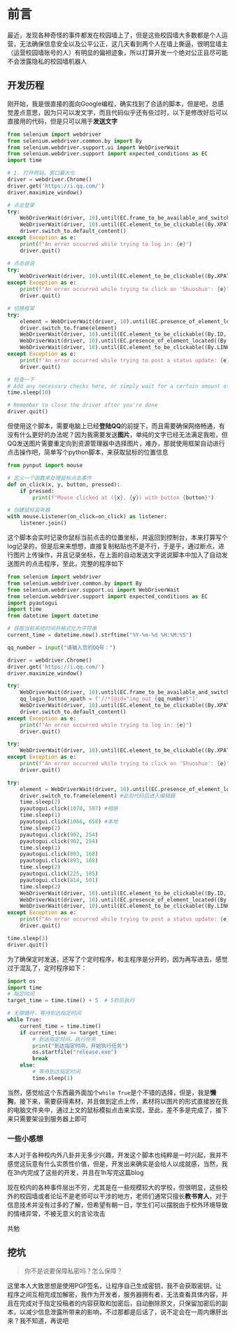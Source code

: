 # 前言
最近，发现各种奇怪的事件都发在校园墙上了，但是这些校园墙大多数都是个人运营，无法确保信息安全以及公平公正，这几天看到两个人在墙上撕逼，很明显墙主（运营校园墙账号的人）有明显的偏袒迹象，所以打算开发一个绝对公正且尽可能不会泄露隐私的校园墙机器人
## 开发历程
刚开始，我是很直接的面向Google编程，确实找到了合适的脚本，但是吧，总感觉差点意思，因为只可以发文字，而且代码似乎还有些过时，以下是修改好后可以直接用的代码，但是只可以用于**发送文字**

```python
from selenium import webdriver
from selenium.webdriver.common.by import By
from selenium.webdriver.support.ui import WebDriverWait
from selenium.webdriver.support import expected_conditions as EC
import time

# 1. 打开网站，窗口最大化
driver = webdriver.Chrome()
driver.get('https://i.qq.com/')
driver.maximize_window()

# 点击登录
try:
    WebDriverWait(driver, 10).until(EC.frame_to_be_available_and_switch_to_it('login_frame'))
    WebDriverWait(driver, 10).until(EC.element_to_be_clickable((By.XPATH, '//*[@id="img_out_此处填写QQ号"]'))).click()
    driver.switch_to.default_content()
except Exception as e:
    print(f"An error occurred while trying to log in: {e}")
    driver.quit()

# 点击说说
try:
    WebDriverWait(driver, 10).until(EC.element_to_be_clickable((By.XPATH, '//*[@id="menuContainer"]/div/ul/li[5]/a'))).click()
except Exception as e:
    print(f"An error occurred while trying to click on 'Shuoshuo': {e}")
    driver.quit()

# 切换框架
try:
    element = WebDriverWait(driver, 10).until(EC.presence_of_element_located((By.CSS_SELECTOR, 'iframe.app_canvas_frame')))
    driver.switch_to.frame(element)
    WebDriverWait(driver, 10).until(EC.element_to_be_clickable((By.ID, '$1_substitutor_content'))).click()
    WebDriverWait(driver, 10).until(EC.presence_of_element_located((By.ID, '$1_content_content'))).send_keys('自动化测试')
    WebDriverWait(driver, 10).until(EC.element_to_be_clickable((By.LINK_TEXT, '发表'))).click()
except Exception as e:
    print(f"An error occurred while trying to post a status update: {e}")
    driver.quit()

# 检查一下
# Add any necessary checks here, or simply wait for a certain amount of time to see the result
time.sleep(10)

# Remember to close the driver after you're done
driver.quit()
```
但使用这个脚本，需要电脑上已经**登陆QQ**的前提下，而且需要确保网络畅通，有没有什么更好的办法呢？因为我需要发送**图片**，单纯的文字已经无法满足我啦，但QQ发送图片需要重定向到资源管理器中选择图片，难办，那就使用框架自动进行点击操作吧，简单写个python脚本，来获取鼠标的位置信息
```python
from pynput import mouse

# 定义一个函数来处理鼠标点击事件
def on_click(x, y, button, pressed):
    if pressed:
        print(f"Mouse clicked at ({x}, {y}) with button {button}")

# 创建鼠标监听器
with mouse.Listener(on_click=on_click) as listener:
    listener.join()
```
这个脚本会实时记录你鼠标当前点击的位置坐标，并返回到控制台，本来打算写个log记录的，但是后来来想想，直接复制粘贴也不是不行，于是乎，通过断点，进行图片上传操作，并且记录坐标，在上面的自动发送文字说说脚本中加入了自动发送图片的点击程序，至此，完整的程序如下
```python
from selenium import webdriver
from selenium.webdriver.common.by import By
from selenium.webdriver.support.ui import WebDriverWait
from selenium.webdriver.support import expected_conditions as EC
import pyautogui
import time
from datetime import datetime

# 获取当前系统时间并格式化为字符串
current_time = datetime.now().strftime("%Y-%m-%d %H:%M:%S")

qq_number = input("请输入您的QQ号：")

driver = webdriver.Chrome()
driver.get('https://i.qq.com/')
driver.maximize_window()

try:
    WebDriverWait(driver, 10).until(EC.frame_to_be_available_and_switch_to_it('login_frame'))
    qq_login_button_xpath = f'//*[@id="img_out_{qq_number}"]'
    WebDriverWait(driver, 10).until(EC.element_to_be_clickable((By.XPATH, qq_login_button_xpath))).click()
    driver.switch_to.default_content()
except Exception as e:
    print(f"An error occurred while trying to log in: {e}")
    driver.quit()

try:
    WebDriverWait(driver, 10).until(EC.element_to_be_clickable((By.XPATH, '//*[@id="menuContainer"]/div/ul/li[5]/a'))).click()
except Exception as e:
    print(f"An error occurred while trying to click on 'Shuoshuo': {e}")
    driver.quit()

try:
    element = WebDriverWait(driver, 10).until(EC.presence_of_element_located((By.CSS_SELECTOR, 'iframe.app_canvas_frame')))
    driver.switch_to.frame(element) #此句代码后进入编辑器
    time.sleep(2)
    pyautogui.click(1070, 597) #相册
    time.sleep(1)
    pyautogui.click(1066, 658) #本地
    time.sleep(2)
    pyautogui.click(902, 254)
    pyautogui.click(902, 254)
    time.sleep(1)
    pyautogui.click(893, 168)
    pyautogui.click(893, 168)
    time.sleep(2)
    pyautogui.click(225, 185)
    pyautogui.click(814, 501)
    time.sleep(2)
    WebDriverWait(driver, 10).until(EC.element_to_be_clickable((By.ID, '$1_substitutor_content'))).click()
    WebDriverWait(driver, 10).until(EC.presence_of_element_located((By.ID, '$1_content_content'))).send_keys(current_time + '更新')
    WebDriverWait(driver, 10).until(EC.element_to_be_clickable((By.LINK_TEXT, '发表'))).click()
except Exception as e:
    print(f"An error occurred while trying to post a status update: {e}")
    driver.quit()

time.sleep(3)
driver.quit()
```
为了确保定时发送，还写了个定时程序，和主程序是分开的，因为再写进去，感觉过于混乱了，定时程序如下：
```python
import os
import time
# 指定时间
target_time = time.time() + 5  # 5秒后执行

# 无限循环，等待到达指定时间
while True:
    current_time = time.time()
    if current_time >= target_time:
        # 到达指定时间，执行任务
        print("到达指定时间，开始执行任务")
        os.startfile("release.exe")
        break
    else:
        # 等待到达指定时间
        time.sleep(1)
```
当然，感觉给这个东西最外面加个```while True```是个不错的选择，但是，我是**懒狗**，接下来，需要获得素材，并且做到定点上传，素材将以图片的形式直接放在我的电脑文件夹中，通过上文的鼠标模拟点击来实现，至此，差不多是完成了，接下来只需要架设到服务器上即可
### 一些小感想
本人对于各种校内外八卦并无多少兴趣，开发这个脚本也纯粹是一时兴起，我并不感觉这玩意有什么实质性价值，但是，开发出来确实是会给人以成就感，当然，我在3h内完成了这些的开发，并且在1h写完这篇blog

现在校内的各种事件层出不穷，尤其是在一些规模较大的学校，但很明显，这些校外的校园墙或者论坛不是老师可以干涉的地方，老师们通常只擅长**教书育人**，对于信息技术并没有过多的了解，但希望有朝一日，学生们可以摆脱由于校外环境导致的情绪异常，不被无意义的言论攻击

共勉

## 挖坑
>你不是说要保障私密吗？怎么保障？

这里本人大致思想是使用PGP签名，让程序自己生成密钥，我不会获取密钥，让程序之间互相完成加解密，我作为开发者，服务器拥有者，无法查看具体内容，并且在完成对于指定投稿者的内容获取和加密后，自动删除原文，只保留加密后的副本，以减少信息泄露所带来的影响，不过那都是后话了，说不定会在一周内爆肝出来？我不知道，再说吧
